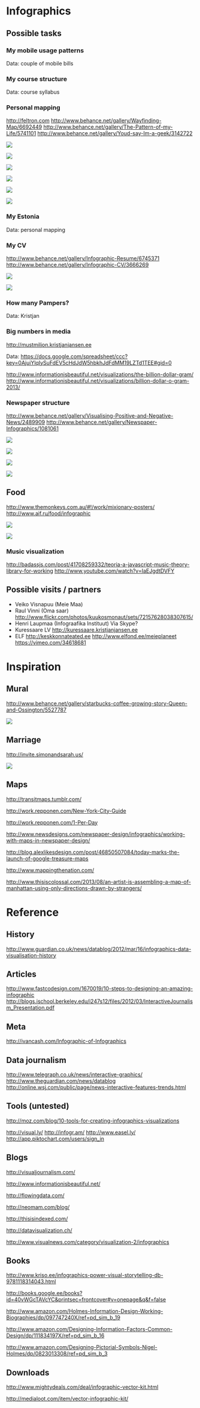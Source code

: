 # Infographics


## Possible tasks


### My mobile usage patterns

Data: couple of mobile bills


### My course structure

Data: course syllabus


### Personal mapping

http://feltron.com
http://www.behance.net/gallery/Wayfinding-Map/6692449
http://www.behance.net/gallery/The-Pattern-of-my-Life/5741101
http://www.behance.net/gallery/Youd-say-Im-a-geek/3142722


![](http://behance.vo.llnwd.net/profiles11/979716/projects/6692449/871a5c1f2a9da90fca3383738732a438.png)


![](http://behance.vo.llnwd.net/profiles16/970203/projects/5741101/592706a3952eeb467db702430d0535f8.jpg)


![](http://behance.vo.llnwd.net/profiles26/935718/projects/3142722/702e088c2720839a1b190c299666ef37.png)


![](http://behance.vo.llnwd.net/profiles26/935718/projects/3142722/e067838691115149c45dec916edd9219.jpg)


![](http://behance.vo.llnwd.net/profiles26/935718/projects/3142722/d3c443152f1d3b20541958cdf67d960d.jpg)


![](http://behance.vo.llnwd.net/profiles26/935718/projects/3142722/d2e3fa1d4e7de9c07bb8d2666e72e23b.jpg)


### My Estonia

Data: personal mapping


### My CV

http://www.behance.net/gallery/Infographic-Resume/6745371
http://www.behance.net/gallery/Infographic-CV/3666269


![](http://behance.vo.llnwd.net/profiles6/2016217/projects/6745371/fbb6ba098bc9c737f839aaf26745ee2c.jpg)


![](http://behance.vo.llnwd.net/profiles14/664850/projects/3666269/3e22a81e248497a9e10caabb68f777f1.JPG)


### How many Pampers?

Data: Kristjan


### Big numbers in media
  
http://mustmiljon.kristjanjansen.ee

Data: https://docs.google.com/spreadsheet/ccc?key=0AjuiYlqIySuFdEV5cHdJdW5hbkhJdFdMM19LZTd1TEE#gid=0

http://www.informationisbeautiful.net/visualizations/the-billion-dollar-gram/
http://www.informationisbeautiful.net/visualizations/billion-dollar-o-gram-2013/


### Newspaper structure

http://www.behance.net/gallery/Visualising-Positive-and-Negative-News/2489909
http://www.behance.net/gallery/Newspaper-Infographics/1081061


![](http://behance.vo.llnwd.net/profiles23/744837/projects/2489909/dfd26da7f682f5699247cfe9b0c02d5c.jpg)


![](http://behance.vo.llnwd.net/profiles23/744837/projects/2489909/bdb4d8bcddac63f7c5b6bbc07cca6b8c.jpg)


![](http://behance.vo.llnwd.net/profiles23/744837/projects/2489909/ba83232c70148e6fd13971fb1673e442.jpg)


![](http://behance.vo.llnwd.net/profiles15/257283/projects/1081061/df93dbc8b7cee7a5f11282742e5ba831.jpg)


## Food

http://www.themonkeys.com.au/#!/work/mixionary-posters/
http://www.aif.ru/food/infographic


![](http://www.themonkeys.com.au/wp-content/uploads/2012/08/IMG_9439-Edit.jpg)


![](http://static4.aif.ru/pictures/201306/fruitsalat-infogr-upd.jpg)


### Music visualization

http://badassjs.com/post/41708259332/teoria-a-javascript-music-theory-library-for-working
http://www.youtube.com/watch?v=IaEJgdtDVFY


## Possible visits / partners

* Veiko Visnapuu (Meie Maa)
* Raul Vinni (Oma saar) http://www.flickr.com/photos/kuukosmonaut/sets/72157628038307615/
* Henri Laupmaa (Infograafika Instituut)  Via Skype?
* Kuressaare LV http://kuressaare.kristjanjansen.ee
* ELF http://keskkonnateated.ee http://www.elfond.ee/meieplaneet https://vimeo.com/34618681
  


# Inspiration


## Mural

http://www.behance.net/gallery/starbucks-coffee-growing-story-Queen-and-Ossington/5527787


![](http://behance.vo.llnwd.net/profiles17/422289/projects/5527787/9a286a7eccad37f8e6ec223a87888ffa.jpg)


## Marriage

http://invite.simonandsarah.us/


![](http://invite.simonandsarah.us/img/invite_03.jpg)


## Maps

http://transitmaps.tumblr.com/

http://work.repponen.com/New-York-City-Guide

http://work.repponen.com/1-Per-Day

http://www.newsdesigns.com/newspaper-design/infographics/working-with-maps-in-newspaper-design/

http://blog.alexlikesdesign.com/post/46850507084/today-marks-the-launch-of-google-treasure-maps

http://www.mappingthenation.com/

http://www.thisiscolossal.com/2013/08/an-artist-is-assembling-a-map-of-manhattan-using-only-directions-drawn-by-strangers/


# Reference


## History

http://www.guardian.co.uk/news/datablog/2012/mar/16/infographics-data-visualisation-history


## Articles

http://www.fastcodesign.com/1670019/10-steps-to-designing-an-amazing-infographic
http://blogs.ischool.berkeley.edu/i247s12/files/2012/03/InteractiveJournalism_Presentation.pdf


## Meta

http://ivancash.com/Infographic-of-Infographics


## Data journalism

http://www.telegraph.co.uk/news/interactive-graphics/
http://www.theguardian.com/news/datablog
http://online.wsj.com/public/page/news-interactive-features-trends.html


## Tools (untested)

http://moz.com/blog/10-tools-for-creating-infographics-visualizations

http://visual.ly/
http://infogr.am/
http://www.easel.ly/
http://app.piktochart.com/users/sign_in


## Blogs

http://visualjournalism.com/

http://www.informationisbeautiful.net/

http://flowingdata.com/

http://neomam.com/blog/

http://thisisindexed.com/

http://datavisualization.ch/

http://www.visualnews.com/category/visualization-2/infographics


## Books

http://www.kriso.ee/infographics-power-visual-storytelling-db-9781118314043.html

http://books.google.ee/books?id=40vWGcTAVcYC&printsec=frontcover#v=onepage&q&f=false

http://www.amazon.com/Holmes-Information-Design-Working-Biographies/dp/097747240X/ref=pd_sim_b_19

http://www.amazon.com/Designing-Information-Factors-Common-Design/dp/111834197X/ref=pd_sim_b_16

http://www.amazon.com/Designing-Pictorial-Symbols-Nigel-Holmes/dp/0823013308/ref=pd_sim_b_3


## Downloads

http://www.mightydeals.com/deal/infographic-vector-kit.html

http://medialoot.com/item/vector-infographic-kit/
